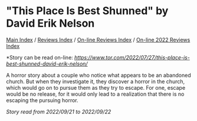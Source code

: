 # "This Place Is Best Shunned" by David Erik Nelson

[Main Index](../../../README.md) / [Reviews Index](../../README.md) / [On-line Reviews Index](../README.md) / [On-line 2022 Reviews Index](README.md)

*Story can be read on-line: *<https://www.tor.com/2022/07/27/this-place-is-best-shunned-david-erik-nelson/>*

A horror story about a couple who notice what appears to be an abandoned church. But when they investigate it, they discover a horror in the church, which would go on to pursue them as they try to escape. For one, escape would be no release, for it would only lead to a realization that there is no escaping the pursuing horror.

*Story read from 2022/09/21 to 2022/09/22*
